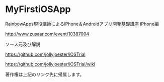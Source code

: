 MyFirstiOSApp
==========

RainbowApps現役講師によるiPhone＆Androidアプリ開発基礎講座 iPhone編

http://www.zusaar.com/event/10387004


ソース元及び解説

https://github.com/jollyjoester/iOSTrial

https://github.com/jollyjoester/iOSTrial/wiki

著作権は上記のリンク先に帰属します。
